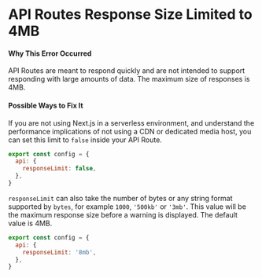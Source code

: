 # API Routes Response Size Limited to 4MB

#### Why This Error Occurred

API Routes are meant to respond quickly and are not intended to support responding with large amounts of data. The maximum size of responses is 4MB.

#### Possible Ways to Fix It

If you are not using Next.js in a serverless environment, and understand the performance implications of not using a CDN or dedicated media host, you can set this limit to `false` inside your API Route.

```js
export const config = {
  api: {
    responseLimit: false,
  },
}
```

`responseLimit` can also take the number of bytes or any string format supported by `bytes`, for example `1000`, `'500kb'` or `'3mb'`.
This value will be the maximum response size before a warning is displayed. The default value is 4MB.

```js
export const config = {
  api: {
    responseLimit: '8mb',
  },
}
```
